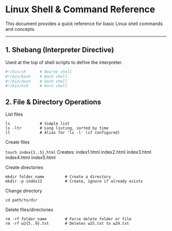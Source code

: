# Linux Shell & Command Reference

This document provides a quick reference for basic Linux shell commands and concepts.

---

## 1. Shebang (Interpreter Directive)
Used at the top of shell scripts to define the interpreter.

```sh
#!/bin/sh      # Bourne shell
#!/bin/bash    # Bash shell
#!/bin/dash    # Dash shell
#!/bin/ksh     # Korn shell
```
## 2. File & Directory Operations

List files
```
ls             # Simple list
ls -ltr        # Long listing, sorted by time
ll             # Alias for 'ls -l' (if configured)
```

Create files

```touch index{1..5}.html```
Creates: index1.html index2.html index3.html index4.html index5.html


Create directories
```
mkdir folder_name         # Create a directory
mkdir -p index12          # Create, ignore if already exists
```

Change directory
```
cd path/to/dir
```

Delete files/directories
```
rm -rf folder_name        # Force delete folder or file
rm -rf w2{5..9}.txt       # Deletes w25.txt to w29.txt
```
